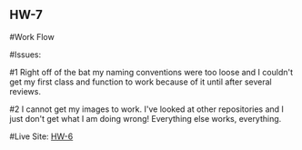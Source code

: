 ## HW-7

#Work Flow

#Issues:

#1
Right off of the bat my naming conventions were
too loose and I couldn't get my first class and
function to work because of it until after several
reviews.

#2
I cannot get my images to work. I've looked at other
repositories and I just don't get what I  am doing
wrong! Everything else works, everything. 



#Live Site:
[HW-6](https://ewilsey.github.io/MART441/HW-6/)
